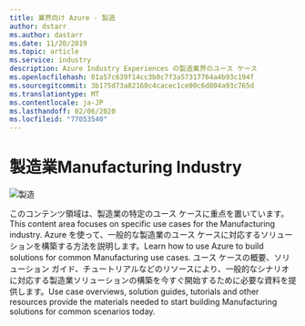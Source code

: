 ```yaml
---
title: 業界向け Azure - 製造
author: dstarr
ms.author: dastarr
ms.date: 11/20/2019
ms.topic: article
ms.service: industry
description: Azure Industry Experiences の製造業界のユース ケース
ms.openlocfilehash: 01a57c639f14cc3b0c7f3a57317764a4b93c194f
ms.sourcegitcommit: 3b175d73a82160c4cacec1ce00c6d804a93c765d
ms.translationtype: MT
ms.contentlocale: ja-JP
ms.lasthandoff: 02/06/2020
ms.locfileid: "77053540"
---
```

# <a name="manufacturing-industry"></a><span data-ttu-id="ad088-103">製造業</span><span class="sxs-lookup"><span data-stu-id="ad088-103">Manufacturing Industry</span></span>

![製造](./assets/index-assets/manufacturing.png)

<span data-ttu-id="ad088-105">このコンテンツ領域は、製造業の特定のユース ケースに重点を置いています。</span><span class="sxs-lookup"><span data-stu-id="ad088-105">This content area focuses on specific use cases for the Manufacturing industry.</span></span> <span data-ttu-id="ad088-106">Azure を使って、一般的な製造業のユース ケースに対応するソリューションを構築する方法を説明します。</span><span class="sxs-lookup"><span data-stu-id="ad088-106">Learn how to use Azure to build solutions for common Manufacturing use cases.</span></span> <span data-ttu-id="ad088-107">ユース ケースの概要、ソリューション ガイド、チュートリアルなどのリソースにより、一般的なシナリオに対応する製造業ソリューションの構築を今すぐ開始するために必要な資料を提供します。</span><span class="sxs-lookup"><span data-stu-id="ad088-107">Use case overviews, solution guides, tutorials and other resources provide the materials needed to start building Manufacturing solutions for common scenarios today.</span></span>